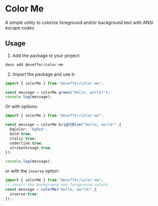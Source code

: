 # Color Me

A simple utility to colorize foreground and/or background text with ANSI escape
codes

## Usage

1. Add the package to your project:

```bash
deno add @eveffer/color-me
```

2. Import the package and use it:

```typescript
import { colorMe } from "@eveffer/color-me";

const message = colorMe.green("Hello, world!");
console.log(message);
```

Or with options:

```typescript
import { colorMe } from "@eveffer/color-me";

const message = colorMe.brightBlue("Hello, world!",{
  bgColor: 'bgRed',
  bold:true;
  italic:true;
  underline:true;
  strikethrough:true;
});

console.log(message);
```

or with the `inverse` option:

```typescript
import { colorMe } from "@eveffer/color-me";
// invert the background and foreground colors
const message = colorMe("Hello, world!",{
  inverse:true;
});
```
